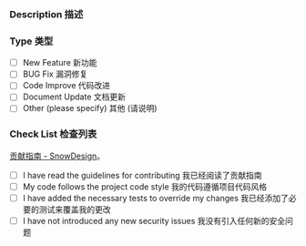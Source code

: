 ### Description 描述

<!--
请简要描述你的更改和动机。你修改了哪些功能？你的更改解决了什么问题？
Please briefly describe your changes and motivations. What features have you changed? What problem did your change solve?
-->

### Type 类型

-   [ ] New Feature 新功能
-   [ ] BUG Fix 漏洞修复
-   [ ] Code Improve 代码改进
-   [ ] Document Update 文档更新
-   [ ] Other (please specify) 其他 (请说明)

### Check List 检查列表

[贡献指南 - SnowDesign](http://snow-design.snowhouse.space/guide/contribution.html)。

-   [ ] I have read the guidelines for contributing 我已经阅读了贡献指南
-   [ ] My code follows the project code style 我的代码遵循项目代码风格
-   [ ] I have added the necessary tests to override my changes 我已经添加了必要的测试来覆盖我的更改
-   [ ] I have not introduced any new security issues 我没有引入任何新的安全问题
